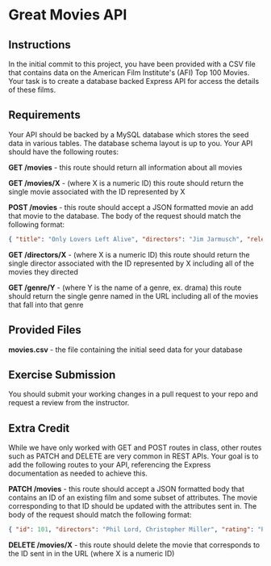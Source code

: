 # Great Movies API

## Instructions
In the initial commit to this project, you have been provided with a CSV file that contains data on the American Film Institute's (AFI) Top 100 Movies. Your task is to create a database backed Express API for access the details of these films.

## Requirements
Your API should be backed by a MySQL database which stores the seed data in various tables. The database schema layout is up to you. Your API should have the following routes:

**GET /movies** - this route should return all information about all movies

**GET /movies/X** - (where X is a numeric ID) this route should return the single movie associated with the ID represented by X

**POST /movies** - this route should accept a JSON formatted movie an add that movie to the database. The body of the request should match the following format: 

```json
{ "title": "Only Lovers Left Alive", "directors": "Jim Jarmusch", "releaseDate": "2013-12-25", "rating": "R", "runTime": 123, "genres": "Drama, Musical" }
```

**GET /directors/X** - (where X is a numeric ID) this route should return the single director associated with the ID represented by X including all of the movies they directed

**GET /genre/Y** - (where Y is the name of a genre, ex. drama) this route should return the single genre named in the URL including all of the movies that fall into that genre

## Provided Files

**movies.csv** - the file containing the initial seed data for your database

## Exercise Submission
You should submit your working changes in a pull request to your repo and request a review from the instructor.

## Extra Credit
While we have only worked with GET and POST routes in class, other routes such as PATCH and DELETE are very common in REST APIs. Your goal is to add the following routes to your API, referencing the Express documentation as needed to achieve this.

**PATCH /movies** - this route should accept a JSON formatted body that contains an ID of an existing film and some subset of attributes. The movie corresponding to that ID should be updated with the attributes sent in. The body of the request should match the following format:

```json
{ "id": 101, "directors": "Phil Lord, Christopher Miller", "rating": "PG" }
```

**DELETE /movies/X** - this route should delete the movie that corresponds to the ID sent in in the URL (where X is a numeric ID)
